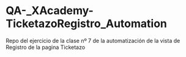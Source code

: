 # QA-_XAcademy-TicketazoRegistro_Automation
Repo del ejercicio de la clase nº 7 de la automatización de la vista de Registro de la pagina Ticketazo
